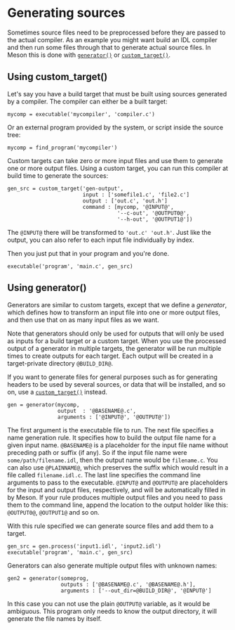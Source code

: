 # Generating sources

  Sometimes source files need to be preprocessed before they are passed to the actual compiler. As an example you might want build an IDL compiler and then run some files through that to generate actual source files. In Meson this is done with [`generator()`](https://github.com/mesonbuild/meson/wiki/Reference-manual#generator) or [`custom_target()`](https://github.com/mesonbuild/meson/wiki/Reference-manual#custom_target).

## Using custom_target()

Let's say you have a build target that must be built using sources generated by a compiler. The compiler can either be a built target:

```meson
mycomp = executable('mycompiler', 'compiler.c')
```

Or an external program provided by the system, or script inside the source tree:

```meson
mycomp = find_program('mycompiler')
```

Custom targets can take zero or more input files and use them to generate one or more output files. Using a custom target, you can run this compiler at build time to generate the sources:

```meson
gen_src = custom_target('gen-output',
                        input : ['somefile1.c', 'file2.c']
                        output : ['out.c', 'out.h']
                        command : [mycomp, '@INPUT@',
                                   '--c-out', '@OUTPUT0@',
                                   '--h-out', '@OUTPUT1@'])
```

The `@INPUT@` there will be transformed to `'out.c' 'out.h'`. Just like the output, you can also refer to each input file individually by index. 

Then you just put that in your program and you're done.

```meson
executable('program', 'main.c', gen_src)
```

## Using generator()

Generators are similar to custom targets, except that we define a *generator*, which defines how to transform an input file into one or more output files, and then use that on as many input files as we want.

Note that generators should only be used for outputs that will only be used as inputs for a build target or a custom target. When you use the processed output of a generator in multiple targets, the generator will be run multiple times to create outputs for each target. Each output will be created in a target-private directory `@BUILD_DIR@`.

If you want to generate files for general purposes such as for generating headers to be used by several sources, or data that will be installed, and so on, use a [`custom_target()`](https://github.com/mesonbuild/meson/wiki/Reference-manual#custom_target) instead.


```meson
gen = generator(mycomp,
                output  : '@BASENAME@.c',
                arguments : ['@INPUT@', '@OUTPUT@'])
```

The first argument is the executable file to run. The next file specifies a name generation rule. It specifies how to build the output file name for a given input name. `@BASENAME@` is a placeholder for the input file name without preceding path or suffix (if any). So if the input file name were `some/path/filename.idl`, then the output name would be `filename.c`. You can also use `@PLAINNAME@`, which preserves the suffix which would result in a file called `filename.idl.c`. The last line specifies the command line arguments to pass to the executable. `@INPUT@` and `@OUTPUT@` are placeholders for the input and output files, respectively, and will be automatically filled in by Meson. If your rule produces multiple output files and you need to pass them to the command line, append the location to the output holder like this: `@OUTPUT0@`, `@OUTPUT1@` and so on.

With this rule specified we can generate source files and add them to a target.

```meson
gen_src = gen.process('input1.idl', 'input2.idl')
executable('program', 'main.c', gen_src)
```

Generators can also generate multiple output files with unknown names:

```meson
gen2 = generator(someprog,
                 outputs : ['@BASENAME@.c', '@BASENAME@.h'],
                 arguments : ['--out_dir=@BUILD_DIR@', '@INPUT@']
```

In this case you can not use the plain `@OUTPUT@` variable, as it would be ambiguous. This program only needs to know the output directory, it will generate the file names by itself.
